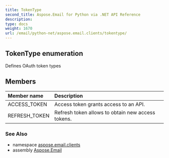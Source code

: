 ```yaml
---
title: TokenType
second_title: Aspose.Email for Python via .NET API Reference
description: 
type: docs
weight: 1670
url: /email/python-net/aspose.email.clients/tokentype/
---
```


## TokenType enumeration

Defines OAuth token types

## Members
| Member name | Description |
| :- | :- |
|ACCESS_TOKEN|Access token grants access to an API.|
|REFRESH_TOKEN|Refresh token allows to obtain new access tokens.|

### See Also

* namespace [aspose.email.clients](/email/python-net/aspose.email.clients/)
* assembly [Aspose.Email](/slides/python-net/)

